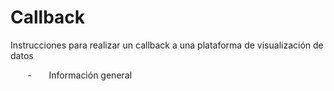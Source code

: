 # Callback
Instrucciones para realizar un callback a una plataforma de visualización de datos

        -       Información general
  
 
 
